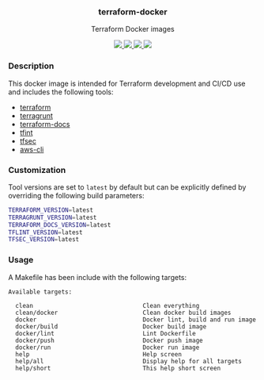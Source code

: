 <div align="center">
  <h3>terraform-docker</h3>
  <p>Terraform Docker images</p>
  <p>
    <!-- Build Status -->
    <a href="https://actions-badge.atrox.dev/hansohn/terraform-docker/goto?ref=main">
      <img src="https://img.shields.io/endpoint.svg?url=https%3A%2F%2Factions-badge.atrox.dev%2Fhansohn%2Fterraform-docker%2Fbadge%3Fref%3Dmain&style=for-the-badge">
    </a>
    <!-- Github Tag -->
    <a href="https://gitHub.com/hansohn/terraform-docker/tags/">
      <img src="https://img.shields.io/github/tag/hansohn/terraform-docker.svg?style=for-the-badge">
    </a>
    <!-- License -->
    <a href="https://github.com/hansohn/terraform-docker/blob/main/LICENSE">
      <img src="https://img.shields.io/github/license/hansohn/terraform-docker.svg?style=for-the-badge">
    </a>
    <!-- LinkedIn -->
    <a href="https://linkedin.com/in/ryanhansohn">
      <img src="https://img.shields.io/badge/-LinkedIn-black.svg?style=for-the-badge&logo=linkedin&colorB=555">
    </a>
  </p>
</div>

### Description

This docker image is intended for Terraform development and CI/CD use and includes the following tools:

- [terraform](https://github.com/hashicorp/terraform)
- [terragrunt](https://github.com/gruntwork-io/terragrunt)
- [terraform-docs](https://github.com/terraform-docs/terraform-docs)
- [tfint](https://github.com/terraform-linters/tflint)
- [tfsec](https://github.com/aquasecurity/tfsec)
- [aws-cli](https://github.com/aws/aws-cli)

### Customization

Tool versions are set to `latest` by default but can be explicitly defined by
overriding the following build parameters:

```bash
TERRAFORM_VERSION=latest
TERRAGRUNT_VERSION=latest
TERRAFORM_DOCS_VERSION=latest
TFLINT_VERSION=latest
TFSEC_VERSION=latest
```

### Usage

A Makefile has been include with the following targets:

```
Available targets:

  clean                               Clean everything
  clean/docker                        Clean docker build images
  docker                              Docker lint, build and run image
  docker/build                        Docker build image
  docker/lint                         Lint Dockerfile
  docker/push                         Docker push image
  docker/run                          Docker run image
  help                                Help screen
  help/all                            Display help for all targets
  help/short                          This help short screen
```
